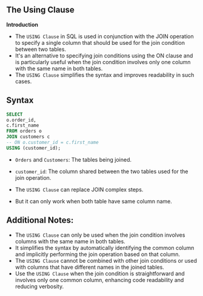 ## The Using Clause

**Introduction**

- The `USING Clause` in SQL is used in conjunction with the JOIN operation to specify a single column that should be used for the join condition between two tables.
- It's an alternative to specifying join conditions using the ON clause and is particularly useful when the join condition involves only one column with the same name in both tables.
- The `USING Clause` simplifies the syntax and improves readability in such cases. 

## Syntax

```sql
SELECT 
o.order_id,
c.first_name
FROM orders o 
JOIN customers c
-- ON o.customer_id = c.first_name
USING (customer_id);
```

- `Orders` and `Customers`: The tables being joined.
- `customer_id`: The column shared between the two tables used for the join operation.

- The `USING Clause` can replace JOIN complex steps.
- But it can only work when both table have same column name.

## Additional Notes:

- The `USING Clause` can only be used when the join condition involves columns with the same name in both tables.
- It simplifies the syntax by automatically identifying the common column and implicitly performing the join operation based on that column.
- The `USING Clause` cannot be combined with other join conditions or used with columns that have different names in the joined tables.
- Use the `USING Clause` when the join condition is straightforward and involves only one common column, enhancing code readability and reducing verbosity.